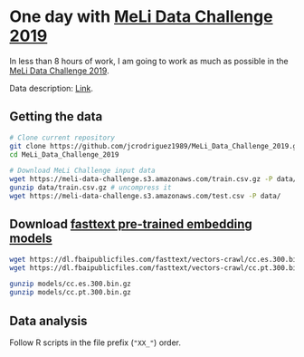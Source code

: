 One day with [MeLi Data
Challenge 2019](https://ml-challenge.mercadolibre.com/)
================

In less than 8 hours of work, I am going to work as much as possible in
the [MeLi Data Challenge 2019](https://ml-challenge.mercadolibre.com/).

Data description:
[Link](https://ml-challenge.mercadolibre.com/downloads).

## Getting the data

``` bash
# Clone current repository
git clone https://github.com/jcrodriguez1989/MeLi_Data_Challenge_2019.git
cd MeLi_Data_Challenge_2019

# Download MeLi Challenge input data
wget https://meli-data-challenge.s3.amazonaws.com/train.csv.gz -P data/
gunzip data/train.csv.gz # uncompress it
wget https://meli-data-challenge.s3.amazonaws.com/test.csv -P data/
```

## Download [fasttext pre-trained embedding models](https://fasttext.cc/docs/en/crawl-vectors.html)

``` bash
wget https://dl.fbaipublicfiles.com/fasttext/vectors-crawl/cc.es.300.bin.gz -P models/
wget https://dl.fbaipublicfiles.com/fasttext/vectors-crawl/cc.pt.300.bin.gz -P models/

gunzip models/cc.es.300.bin.gz
gunzip models/cc.pt.300.bin.gz
```

## Data analysis

Follow R scripts in the file prefix (`"XX_"`) order.
